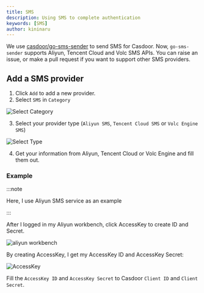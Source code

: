 ```yaml
---
title: SMS
description: Using SMS to complete authentication
keywords: [SMS]
author: kininaru
---
```


We use [casdoor/go-sms-sender](https://github.com/casdoor/go-sms-sender) to send SMS for Casdoor. Now, `go-sms-sender` supports Aliyun, Tencent Cloud and Volc SMS APIs. You can raise an issue, or make a pull request if you want to support other SMS providers.

## Add a SMS provider

1. Click `Add` to add a new provider.
2. Select `SMS` in `Category`

![Select Category](/img/providers/selectcategory.png)

3. Select your provider type (`Aliyun SMS`, `Tencent Cloud SMS` or `Volc Engine SMS`)

![Select Type](/img/providers/selecttype.png)

4. Get your information from Aliyun, Tencent Cloud or Volc Engine and fill them out.

### Example

:::note

Here, I use Aliyun SMS service as an example

:::

After I logged in my Aliyun workbench, click AccessKey to create ID and Secret.

![aliyun workbench](/img/providers/aliyunsms.png)

By creating AccessKey, I get my AccessKey ID and AccessKey Secret:

![AccessKey](/img/providers/accesskey.png)

Fill the `AccessKey ID` and `AccessKey Secret` to Casdoor `Client ID` and `Client Secret`.